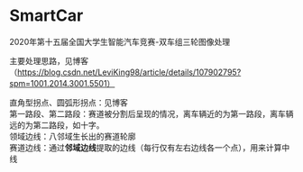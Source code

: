 # SmartCar
2020年第十五届全国大学生智能汽车竞赛-双车组三轮图像处理

主要处理思路，见博客（https://blog.csdn.net/LeviKing98/article/details/107902795?spm=1001.2014.3001.5501）  

直角型拐点、圆弧形拐点：见博客  
第一路段、第二路段：赛道被分割后呈现的情况，离车辆近的为第一路段，离车辆远的为第二路段，如十字。  
领域边线：八邻域生长出的赛道轮廓  
赛道边线：通过**邻域边线**提取的边线（每行仅有左右边线各一个点），用来计算中线

